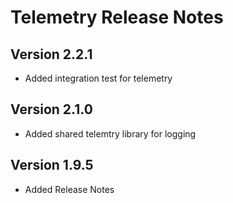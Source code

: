 # Telemetry Release Notes

## Version 2.2.1

- Added integration test for telemetry

## Version 2.1.0

- Added shared telemtry library for logging

## Version 1.9.5

- Added Release Notes
